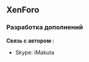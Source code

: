 <h2>XenForo</h2>
<h3>Разработка дополнений</h3>
<b>Связь с автором : </b>
<ul>
<li>Skype: iMakuta</li>
</ul>
